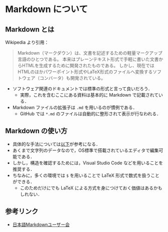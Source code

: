 # Markdown について

## Markdown とは

Wikipedia より引用：

> Markdown（マークダウン）は、文書を記述するための軽量マークアップ言語のひとつである。 本来はプレーンテキスト形式で手軽に書いた文書からHTMLを生成するために開発されたものである。 しかし、現在ではHTMLのほかパワーポイント形式やLaTeX形式のファイルへ変換するソフトウェア（コンバータ）も開発されている。

- ソフトウェア関連のドキュメントでは標準の形式と言って良いだろう．
  - 実際，これを含むここにある資料は基本的に Markdown で記載されている．
- Markdown ファイルの拡張子は `.md` を用いるのが慣例である．
  - GitHub では `*.md` のファイルは自動的に整形されて表示が行なわれる．

## Markdown の使い方

- 具体的な手法については[以下](https://www.markdown.jp/what-is-markdown/)が参考になる．
- あくまで文字列のデータなので，OS標準で搭載されているエディタで編集可能である．
- しかし，構造を確認するためには，Visual Studio Code などを用いることを推奨する．
- ちなみに，多くの環境では `$` を用いることで LaTeX 形式で数式を扱うことができる．
  - このためだけにでも LaTeX による方式を身につけておく価値はあるかもしれない．

## 参考リンク

- [日本語Markdownユーザー会](https://www.markdown.jp)
